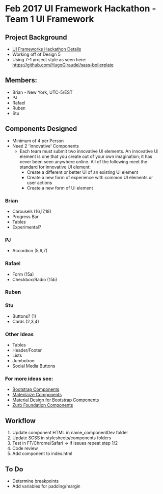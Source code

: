 # Feb 2017 UI Framework Hackathon - Team 1 UI Framework
## Project Background
- [UI Frameworks Hackathon Details](https://qa.moderndeveloper.com/t/ui-frameworks-hackathon-details/2500)
- Working off of Design 5 
- Using 7-1 project style as seen here: 
https://github.com/HugoGiraudel/sass-boilerplate

## Members: 
- Brian - New York, UTC-5/EST
- PJ
- Rafael
- Ruben 
- Stu


## Components Designed 
- Minimum of 4 per Person
- Need 2 'Innovative' Components 
	- Each team must submit two innovative UI elements. An innovative UI element is one that you create out of your own imagination; it has never been seen anywhere online. All of the following meet the standard for innovative UI element:
		- Create a different or better UI of an existing UI element
		- Create a new form of experience with common UI elements or user actions
		- Create a new form of UI element


### Brian
- Carousels (16,17,18)
- Progress Bar 
- Tables
- Experimental?

### PJ
- Accordion (5,6,7)

### Rafael 
- Form (15a)
- Checkbox/Radio (15b)

### Ruben

### Stu
- Buttons? (1)
- Cards (2,3,4)

### Other Ideas
- Tables
- Header/Footer
- Lists
- Jumbotron
- Social Media Buttons

### For more ideas see:
- [Bootstrap Components](http://getbootstrap.com/components/)
- [Materilaize Components](http://materializecss.com/badges.html)
- [Material Design for Bootstrap Components](https://mdbootstrap.com/components/buttons/)
- [Zurb Foundation Components](http://foundation.zurb.com/sites/docs/v/5.5.3/components/buttons.html)


## Workflow 
1. Update component HTML in name_componentDev folder
2. Update SCSS in stylesheets/components folders
3. Test in FF/Chrome/Safari -> if issues repeat step 1/2
4. Code review
5. Add component to index.html

## To Do 
- Determine breakpoints
- Add variables for padding/margin

